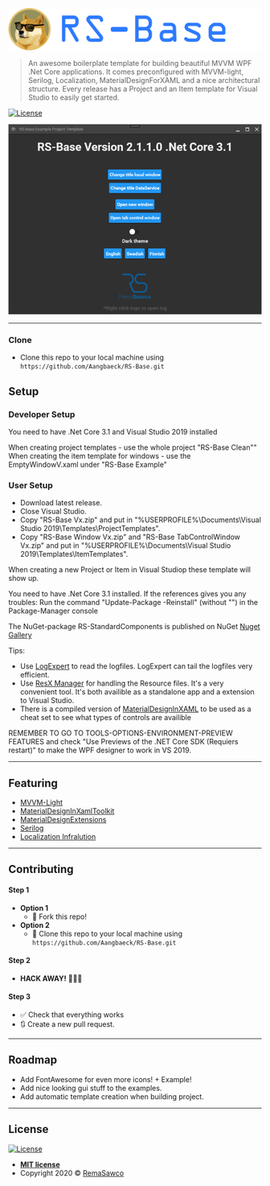 ![RS-Base](Etc/LogoRSBase.png) 

> An awesome boilerplate template for building beautiful MVVM WPF .Net Core applications.
> It comes preconfigured with MVVM-light, Serilog, Localization, MaterialDesignForXAML and a nice architectural structure.
> Every release has a Project and an Item template for Visual Studio to easily get started.

[![License](http://img.shields.io/:license-mit-blue.svg?style=flat-square)](http://badges.mit-license.org)

[![Screenshot1](Etc/screenshot1.png)]()

---
### Clone
- Clone this repo to your local machine using `https://github.com/Aangbaeck/RS-Base.git`

## Setup

### Developer Setup
You need to have .Net Core 3.1 and Visual Studio 2019 installed

When creating project templates - use the whole project "RS-Base Clean""
When creating the item template for windows - use the EmptyWindowV.xaml under "RS-Base Example"

### User Setup
* Download latest release.
* Close Visual Studio.
* Copy "RS-Base Vx.zip" and put in "%USERPROFILE%\Documents\Visual Studio 2019\Templates\ProjectTemplates".
* Copy "RS-Base Window Vx.zip" and "RS-Base TabControlWindow Vx.zip" and put in "%USERPROFILE%\Documents\Visual Studio 2019\Templates\ItemTemplates".

When creating a new Project or Item in Visual Studiop these template will show up.

You need to have .Net Core 3.1 installed.
If the references gives you any troubles: Run the command "Update-Package -Reinstall" (without "") in the Package-Manager console

The NuGet-package RS-StandardComponents is published on NuGet [Nuget Gallery](https://www.nuget.org/packages/RS-StandardComponents)

Tips:
* Use [LogExpert](https://github.com/zarunbal/LogExpert) to read the logfiles. LogExpert can tail the logfiles very efficient.
* Use [ResX Manager](https://github.com/dotnet/ResXResourceManager) for handling the Resource files. It's a very convenient tool. It's both availible as a standalone app and a extension to Visual Studio.
* There is a compiled version of [MaterialDesignInXAML](https://github.com/MaterialDesignInXAML/MaterialDesignInXamlToolkit/releases) to be used as a cheat set to see what types of controls are availible

REMEMBER TO GO TO TOOLS-OPTIONS-ENVIRONMENT-PREVIEW FEATURES and check "Use Previews of the .NET Core SDK (Requiers restart)" to make the WPF designer to work in VS 2019.

---

## Featuring
- [MVVM-Light](https://github.com/lbugnion/mvvmlight)
- [MaterialDesignInXamlToolkit](https://github.com/MaterialDesignInXAML/MaterialDesignInXamlToolkit)
- [MaterialDesignExtensions](https://github.com/spiegelp/MaterialDesignExtensions)
- [Serilog](https://github.com/serilog/serilog)
- [Localization Infralution](https://www.codeproject.com/Articles/35159/WPF-Localization-Using-RESX-Files)


---

## Contributing
#### Step 1
- **Option 1**
    - 🍴 Fork this repo!
- **Option 2**
    - 👯 Clone this repo to your local machine using `https://github.com/Aangbaeck/RS-Base.git`
#### Step 2
- **HACK AWAY!** 🔨🔨🔨

#### Step 3
- ✅ Check that everything works
- 🔃 Create a new pull request.

---
## Roadmap
* Add FontAwesome for even more icons! + Example!
* Add nice looking gui stuff to the examples.
* Add automatic template creation when building project.
---

## License
[![License](http://img.shields.io/:license-mit-blue.svg?style=flat-square)](http://badges.mit-license.org) 
- **[MIT license](http://opensource.org/licenses/mit-license.php)**
- Copyright 2020 © [RemaSawco](https://remasawco.se/)

